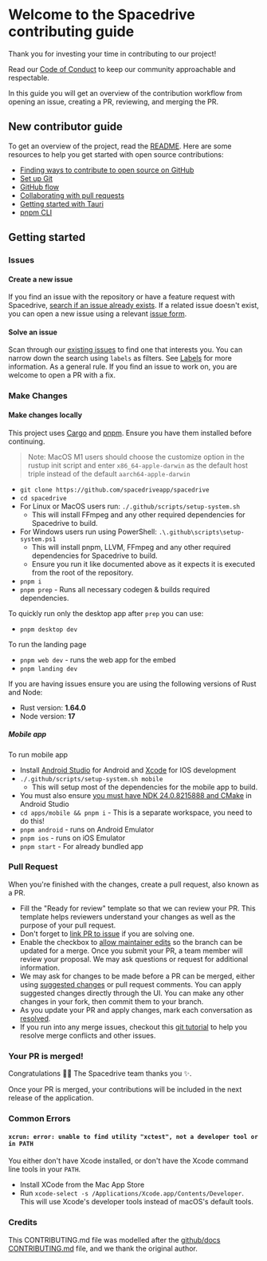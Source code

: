 # Welcome to the Spacedrive contributing guide

Thank you for investing your time in contributing to our project!

Read our [Code of Conduct](./CODE_OF_CONDUCT.md) to keep our community approachable and respectable.

In this guide you will get an overview of the contribution workflow from opening an issue, creating a PR, reviewing, and merging the PR.

## New contributor guide

To get an overview of the project, read the [README](README.md). Here are some resources to help you get started with open source contributions:

- [Finding ways to contribute to open source on GitHub](https://docs.github.com/en/get-started/exploring-projects-on-github/finding-ways-to-contribute-to-open-source-on-github)
- [Set up Git](https://docs.github.com/en/get-started/quickstart/set-up-git)
- [GitHub flow](https://docs.github.com/en/get-started/quickstart/github-flow)
- [Collaborating with pull requests](https://docs.github.com/en/github/collaborating-with-pull-requests)
- [Getting started with Tauri](https://tauri.app/v1/guides/getting-started/prerequisites)
- [pnpm CLI](https://pnpm.io/pnpm-cli)

## Getting started

### Issues

#### Create a new issue

If you find an issue with the repository or have a feature request with Spacedrive, [search if an issue already exists](https://docs.github.com/en/github/searching-for-information-on-github/searching-on-github/searching-issues-and-pull-requests#search-by-the-title-body-or-comments). If a related issue doesn't exist, you can open a new issue using a relevant [issue form](https://github.com/spacedriveapp/spacedrive/issues/new/choose).

#### Solve an issue

Scan through our [existing issues](https://github.com/spacedriveapp/spacedrive/issues) to find one that interests you. You can narrow down the search using `labels` as filters. See [Labels](https://github.com/spacedriveapp/spacedrive/labels) for more information. As a general rule. If you find an issue to work on, you are welcome to open a PR with a fix.

### Make Changes

#### Make changes locally

This project uses [Cargo](https://doc.rust-lang.org/cargo/getting-started/installation.html) and [pnpm](https://pnpm.io/installation). Ensure you have them installed before continuing.

> Note: MacOS M1 users should choose the customize option in the rustup init script and enter `x86_64-apple-darwin` as the default host triple instead of the default `aarch64-apple-darwin`

- `git clone https://github.com/spacedriveapp/spacedrive`
- `cd spacedrive`
- For Linux or MacOS users run: `./.github/scripts/setup-system.sh`
  - This will install FFmpeg and any other required dependencies for Spacedrive to build.
- For Windows users run using PowerShell: `.\.github\scripts\setup-system.ps1`
  - This will install pnpm, LLVM, FFmpeg and any other required dependencies for Spacedrive to build.
  - Ensure you run it like documented above as it expects it is executed from the root of the repository.
- `pnpm i`
- `pnpm prep` - Runs all necessary codegen & builds required dependencies.

To quickly run only the desktop app after `prep` you can use:

- `pnpm desktop dev`

To run the landing page

- `pnpm web dev` - runs the web app for the embed
- `pnpm landing dev`

If you are having issues ensure you are using the following versions of Rust and Node:

- Rust version: **1.64.0**
- Node version: **17**

##### Mobile app

To run mobile app

- Install [Android Studio](https://developer.android.com/studio) for Android and [Xcode](https://apps.apple.com/au/app/xcode/id497799835) for IOS development
- `./.github/scripts/setup-system.sh mobile`
  - This will setup most of the dependencies for the mobile app to build.
- You must also ensure [you must have NDK 24.0.8215888 and CMake](https://developer.android.com/studio/projects/install-ndk#default-version) in Android Studio
- `cd apps/mobile && pnpm i` - This is a separate workspace, you need to do this!
- `pnpm android` - runs on Android Emulator
- `pnpm ios` - runs on iOS Emulator
- `pnpm start` - For already bundled app

### Pull Request

When you're finished with the changes, create a pull request, also known as a PR.

- Fill the "Ready for review" template so that we can review your PR. This template helps reviewers understand your changes as well as the purpose of your pull request.
- Don't forget to [link PR to issue](https://docs.github.com/en/issues/tracking-your-work-with-issues/linking-a-pull-request-to-an-issue) if you are solving one.
- Enable the checkbox to [allow maintainer edits](https://docs.github.com/en/github/collaborating-with-issues-and-pull-requests/allowing-changes-to-a-pull-request-branch-created-from-a-fork) so the branch can be updated for a merge.
  Once you submit your PR, a team member will review your proposal. We may ask questions or request for additional information.
- We may ask for changes to be made before a PR can be merged, either using [suggested changes](https://docs.github.com/en/github/collaborating-with-issues-and-pull-requests/incorporating-feedback-in-your-pull-request) or pull request comments. You can apply suggested changes directly through the UI. You can make any other changes in your fork, then commit them to your branch.
- As you update your PR and apply changes, mark each conversation as [resolved](https://docs.github.com/en/github/collaborating-with-issues-and-pull-requests/commenting-on-a-pull-request#resolving-conversations).
- If you run into any merge issues, checkout this [git tutorial](https://lab.github.com/githubtraining/managing-merge-conflicts) to help you resolve merge conflicts and other issues.

### Your PR is merged!

Congratulations :tada::tada: The Spacedrive team thanks you :sparkles:.

Once your PR is merged, your contributions will be included in the next release of the application.

### Common Errors

#### `xcrun: error: unable to find utility "xctest", not a developer tool or in PATH`

You either don't have Xcode installed, or don't have the Xcode command line tools in your `PATH`.

- Install XCode from the Mac App Store
- Run `xcode-select -s /Applications/Xcode.app/Contents/Developer`.
  This will use Xcode's developer tools instead of macOS's default tools.

### Credits

This CONTRIBUTING.md file was modelled after the [github/docs CONTRIBUTING.md](https://github.com/github/docs/blob/main/CONTRIBUTING.md) file, and we thank the original author.
